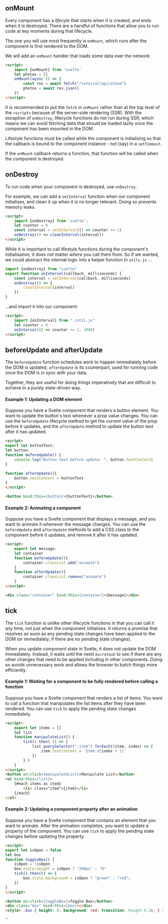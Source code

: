 

## onMount

Every component has a *lifecyle* that starts when it is created, and ends when it is destroyed. There are a handful of functions that allow you to run code at key moments during that lifecycle.

The one you will use most frequently is `onMount`, which runs after the component is first rendered to the DOM. 

We will add an `onMount` handler that loads some data over the network:

```html
<script>
	import {onMount} from 'svelte'
	let photos = []
	onMount(aysnc () => {
		const res = await fetch("/tutorial/api/album")
		photos = await res.json()
	})
</script>
```

It is recommended to put the `fetch` in `onMount` rather than at the top level of the `<script>` because of the server-side rendering (SSR). With the exception of `onDestroy`, lifecycle functions do not run during SSR, which means we can avoid fetching data that should be loaded lazily once the component has been mounted in the DOM.

Lifestyle functions must be called while the component is initialising so that the callback is bound to the component instance - not (say) in a `setTimeout`.

If the `onMount` callback returns a function, that function will be called when the component is destroyed.

## onDestroy

To run code when your component is destroyed, use `onDestroy`.

For example, we can add a `setInterval` function when our component initialises, and clean it up when it is no longer relevant. Doing so prevents memory leaks.

```html
<script>
	import {onDestroy} from 'svelte';
	let counter = 0
	const interval = setInterval(() => counter += 1)
	onDestroy(() => cleanInterval(interval))
</script>
```

While it is important to call lifestyle functions during the component's initialisation, it does not matter *where* you call them from. So if we wanted, we could abstract the internal logic into a helper function in `utils.js` ...

```js
import {onDestroy} from "svelte"
export function onInterval(callback, milliseconds) {
	const interval = setInterval(callback, milliseconds)
	onDestroy(() => {
		clearInterval(interval)
	})
}
```

...and import it into our component:

```html
<script>
	import {onInterval} from "./util.js"
	let counter = 0
	onInterval(() => counter += 1, 1000)
</script>
```

## beforeUpdate and afterUpdate

The `beforeUpdate` function schedules work to happen immediately before the DOM is updated, `afterUpdate` is its counterpart, used for running code once the DOM is in sync with your data.

Together, they are useful for doing things imperatively that are difficult to achieve in a purely state-driven way.

#### Example 1: Updating a DOM element

Suppose you have a Svelte component that renders a button element. You want to update the button's text whenever a prop value changes. You can use the `beforeUpdate` lifecycle method to get the current value of the prop before it updates, and the `afterUpdate` method to update the button text after it has updated.

```html
<script>
export let buttonText;
let button;
function beforeUpdate() {
	console.log("Button text before update: ", button.textContent)
}

function afterUpdate(){
	button.textContent = buttonText
}
</script>

<button bind:this={button}>{buttonText}</button>
```

#### Example 2: Animating a component

Suppose you have a Svelte component that displays a message, and you want to animate it whenever the message changes. You can use the `beforeUpdate` and `afterUpdate` methods to add a CSS class to the component before it updates, and remove it after it has updated. 

```html
<script>
	export let message;
	let container
	function beforeUpdate(){
		container.classList.add("animate")
	}
	function afterUpdate(){
		container.classList.remove("animate")
	}
</script>

<div class="container" bind:this={container}>{message}</div>
```

## tick

The `tick`  function is unlike other lifecycle functions in that you can call it any time, not just when the component initialises. It returns a promise that resolves as soon as any pending state changes have been applied to the DOM (or immediately, if there are no pending state changes).

When you update component state in Svelte, it does not update the DOM immediately. Instead, it waits until the nextt `microtask` to see if there are any other changes that need to be applied including in other components. Doing so avoids unnecessary work and allows the browser to batch things more efficiently. 

#### Example 1: Waiting for a component to be fully rendered before calling a function

Suppose you have a Svelte component that renders a list of items. You want to call a function that manipulates the list items after they have been rendered. You can use `tick` to apply the pending state changes immediately.

```html
<script>
	export let items = []
	let list
	function manipulateList() {
		tick().then( () => {
			list.querySelector(".item").forEach((item, index) => {
				item.textContent = `Item ${index + 1}`
			})
		} )
	}
</script>
<button on:click={manipulateList}>Manipulate List</button>
<ul bind:this={list}>
	{#each items as item}
		<li> class="item">{item}</li>
	{/each}
</ul>
```

#### Example 2: Updating a component property after an animation

Suppose you have a Svelte component that contains an element that you want to animate. After the animation completes, you want to update a property of the component. You can use `tick` to apply the pending state changes before updating the property.

```html
<script>
export let isOpen = false
let box
function toggleBox() {
	isOpen = !isOpen
	box.style.height = isOpen ? "200px" : "0"
	tick().then(() => {
		box.style.background = isOpen ? "green" : "red";
	})
}
</script>

<button on:click={toggleBox}>Toggle Box</button>
<div class="box" bind:this={box}></div>
<style> .box { height: 0; background: red; transition: height 0.3s; } </style>
```

``






















